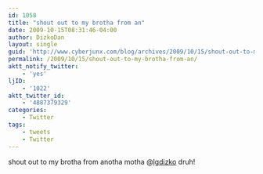 ```yaml
---
id: 1058
title: "shout out to my brotha from an"
date: 2009-10-15T08:31:46-04:00
author: DizkoDan
layout: single
guid: 'http://www.cyberjunx.com/blog/archives/2009/10/15/shout-out-to-my-brotha-from-an/'
permalink: /2009/10/15/shout-out-to-my-brotha-from-an/
aktt_notify_twitter:
    - 'yes'
ljID:
    - '1022'
aktt_twitter_id:
    - '4887379329'
categories:
    - Twitter
tags:
    - tweets
    - Twitter
---
```


shout out to my brotha from anotha motha @[lgdizko](http://twitter.com/lgdizko) druh!